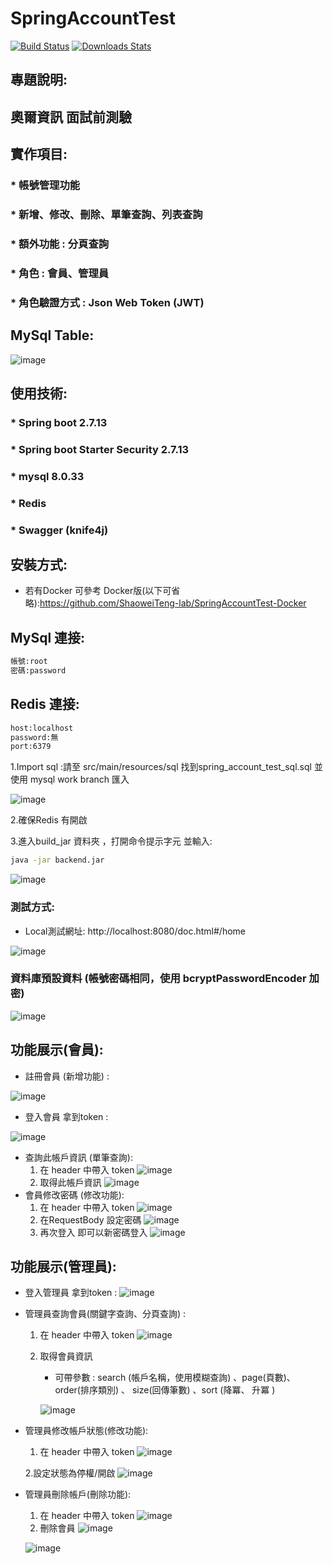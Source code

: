# SpringAccountTest
[![Build Status][travis-image]][travis-url]
[![Downloads Stats][npm-downloads]][npm-url]

## 專題說明:
<H2>奧爾資訊 面試前測驗</H2>





## 實作項目:
### * 帳號管理功能
### * 新增、修改、刪除、單筆查詢、列表查詢 
### * 額外功能 : 分頁查詢 
### * 角色 : 會員、管理員
### * 角色驗證方式 : Json Web Token (JWT)

## MySql Table:
![image](https://github.com/ShaoweiTeng-lab/SpringAccountTest/assets/50354880/984446bc-7888-4008-acb3-ceb2ea724618)
## 使用技術:
### * Spring boot 2.7.13
### * Spring boot Starter Security 2.7.13
### * mysql 8.0.33
### * Redis
### * Swagger (knife4j)

## 安裝方式:
   * 若有Docker 可參考 Docker版(以下可省略):https://github.com/ShaoweiTeng-lab/SpringAccountTest-Docker


## MySql 連接:
```sh
帳號:root
密碼:password
```
## Redis 連接:
```sh
host:localhost
password:無
port:6379
```

   1.Import sql :請至 src/main/resources/sql  找到spring_account_test_sql.sql  並使用 mysql work branch 匯入

![image](https://github.com/ShaoweiTeng-lab/SpringAccountTest/assets/50354880/4bf7ade7-31ba-476e-aeee-0fcf02845cd0)


  2.確保Redis 有開啟

  3.進入build_jar 資料夾 ，打開命令提示字元 並輸入:

  ```sh
java -jar backend.jar
```
  
![image](https://github.com/ShaoweiTeng-lab/SpringAccountTest/assets/50354880/0c6853c1-37ba-4637-8d7a-30395b8f53fb)






### 測試方式:
 * Local測試網址: http://localhost:8080/doc.html#/home
 
![image](https://github.com/ShaoweiTeng-lab/SpringAccountTest/assets/50354880/132072cf-956a-4996-bf05-265aa990af3e)

### 資料庫預設資料 (帳號密碼相同，使用 bcryptPasswordEncoder 加密)
![image](https://github.com/ShaoweiTeng-lab/SpringAccountTest/assets/50354880/84e86841-940a-4584-a3e6-9f1c2e28b17f)


## 功能展示(會員):

* 註冊會員 (新增功能) :
  
![image](https://github.com/ShaoweiTeng-lab/SpringAccountTest/assets/50354880/0ebed0d9-03c3-4a1f-b9f8-f47d56cd4582)

* 登入會員 拿到token :

![image](https://github.com/ShaoweiTeng-lab/SpringAccountTest/assets/50354880/eb29d7cc-fb67-49f7-bc13-e07210050728)


* 查詢此帳戶資訊 (單筆查詢):
  1. 在 header 中帶入 token
     ![image](https://github.com/ShaoweiTeng-lab/SpringAccountTest/assets/50354880/1d4313b2-9721-4542-8368-e892a27574ca)
  2. 取得此帳戶資訊
     ![image](https://github.com/ShaoweiTeng-lab/SpringAccountTest/assets/50354880/0df8a664-3139-4411-948d-387c196bfe48)
* 會員修改密碼 (修改功能):
  1. 在 header 中帶入 token
     ![image](https://github.com/ShaoweiTeng-lab/SpringAccountTest/assets/50354880/4d70d448-17d6-4432-bb4b-3c03fb88688f)
  2. 在RequestBody 設定密碼
     ![image](https://github.com/ShaoweiTeng-lab/SpringAccountTest/assets/50354880/c9743916-3605-4cc6-a13b-3b38277f95d0)
  3. 再次登入 即可以新密碼登入
     ![image](https://github.com/ShaoweiTeng-lab/SpringAccountTest/assets/50354880/08424978-368b-4b29-a4b6-00486c0738c7)




## 功能展示(管理員):
* 登入管理員 拿到token :
![image](https://github.com/ShaoweiTeng-lab/SpringAccountTest/assets/50354880/6c29616e-e7b8-4682-9d2c-53baafb14458)

* 管理員查詢會員(關鍵字查詢、分頁查詢) :
   1. 在 header 中帶入 token
     ![image](https://github.com/ShaoweiTeng-lab/SpringAccountTest/assets/50354880/84ef5806-db3e-4997-9776-37e8f507c5b3)
  2. 取得會員資訊
      * 可帶參數 : search (帳戶名稱，使用模糊查詢) 、page(頁數)、 order(排序類別) 、 size(回傳筆數) 、sort (降冪、 升冪 )

     ![image](https://github.com/ShaoweiTeng-lab/SpringAccountTest/assets/50354880/78a0dd1e-19e8-4822-9d2b-310aaefb56e1)
 
      


* 管理員修改帳戶狀態(修改功能):  
  1. 在 header 中帶入 token
     ![image](https://github.com/ShaoweiTeng-lab/SpringAccountTest/assets/50354880/95334ba2-3927-4a37-9db8-5e4bdf6d4e3a)
     
  2.設定狀態為停權/開啟
     ![image](https://github.com/ShaoweiTeng-lab/SpringAccountTest/assets/50354880/8cda36b3-076a-4d5f-a639-974446a3f438)
* 管理員刪除帳戶(刪除功能):
    1. 在 header 中帶入 token
     ![image](https://github.com/ShaoweiTeng-lab/SpringAccountTest/assets/50354880/ababb7b9-568a-474f-8342-8b381dad3c7c)
    2. 刪除會員
     ![image](https://github.com/ShaoweiTeng-lab/SpringAccountTest/assets/50354880/30f7a493-95c0-4322-bd5d-eb7691a8b478)

     ![image](https://github.com/ShaoweiTeng-lab/SpringAccountTest/assets/50354880/a711a636-b91e-4ea9-a516-6c3626333908)


<!-- Markdown link & img dfn's -->
[npm-image]: https://img.shields.io/npm/v/datadog-metrics.svg?style=flat-square
[npm-url]: https://npmjs.org/package/datadog-metrics
[npm-downloads]: https://img.shields.io/npm/dm/datadog-metrics.svg?style=flat-square
[travis-image]: https://img.shields.io/travis/dbader/node-datadog-metrics/master.svg?style=flat-square
[travis-url]: https://travis-ci.org/dbader/node-datadog-metrics
[wiki]: https://github.com/yourname/yourproject/wiki
